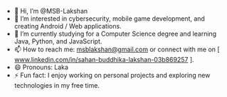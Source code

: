 - 👋 Hi, I’m @MSB-Lakshan
- 👀 I’m interested in cybersecurity, mobile game development, and creating Android / Web applications.
- 🌱 I’m currently studying for a Computer Science degree and learning Java, Python, and JavaScript.
- 📫 How to reach me: msblakshan@gmail.com or connect with me on [ www.linkedin.com/in/sahan-buddhika-lakshan-03b869257 ].
- 😄 Pronouns: Laka 
- ⚡ Fun fact: I enjoy working on personal projects and exploring new technologies in my free time.


<!---
MSB-Lakshan/MSB-Lakshan is a ✨ special ✨ repository because its `README.md` (this file) appears on your GitHub profile.
You can click the Preview link to take a look at your changes.
--->
